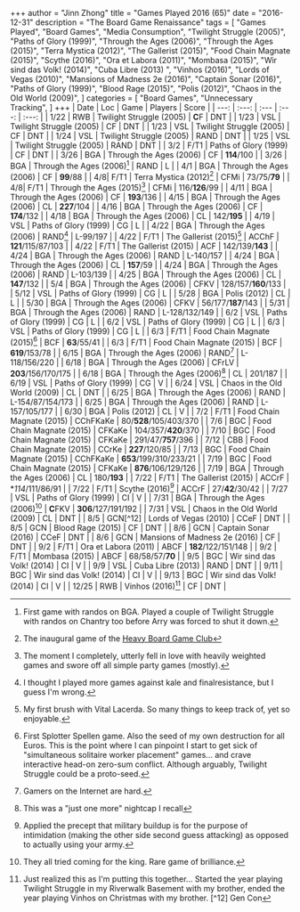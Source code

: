 +++ 
author = "Jinn Zhong" 
title = "Games Played 2016 (65)" 
date = "2016-12-31" 
description = "The Board Game Renaissance" 
tags = [
    "Games Played",
    "Board Games",
    "Media Consumption",
    "Twilight Struggle (2005)",
    "Paths of Glory (1999)",
    "Through the Ages (2006)",
    "Through the Ages (2015)",
    "Terra Mystica (2012)",
    "The Gallerist (2015)",
    "Food Chain Magnate (2015)",
    "Scythe (2016)",
    "Ora et Labora (2011)",
    "Mombasa (2015)",
    "Wir sind das Volk! (2014)",
    "Cuba Libre (2013) ",
    "Vinhos (2016)",
    "Lords of Vegas (2010)",
    "Mansions of Madness 2e (2016)",
    "Captain Sonar (2016)",
    "Paths of Glory (1999)",
    "Blood Rage (2015)",
    "Polis (2012)",
    "Chaos in the Old World (2009)",
]
categories = [
    "Board Games",
    "Unnecessary Tracking",
]
+++
| Date | Loc | Game | Players | Score |
| ---: | :---: | :--- | :---: | :---: |
| 1/22 | RWB | Twilight Struggle (2005) | **C**F | DNT |
| 1/23 | VSL | Twilight Struggle (2005) | CF | DNT |
| 1/23 | VSL | Twilight Struggle (2005) | CF | DNT |
| 1/24 | VSL | Twilight Struggle (2005) | RAND | DNT |
| 1/25 | VSL | Twilight Struggle (2005) | RAND | DNT |
| 3/2 | F/T1 | Paths of Glory (1999) | CF | DNT |
| 3/26 | BGA | Through the Ages (2006) | CF | **114**/100 |
| 3/26 | BGA | Through the Ages (2006)[^1] | RAND | L |
| 4/1 | BGA | Through the Ages (2006) | CF | **99**/88 |
| 4/8| F/T1 | Terra Mystica (2012)[^6] | CFMi | 73/75/**79** |
| 4/8| F/T1 | Through the Ages (2015)[^7] | CFMi | 116/**126**/99 |
| 4/11 | BGA | Through the Ages (2006) | CF | **193**/136 |
| 4/15 | BGA | Through the Ages (2006) | CL | **227**/104 |
| 4/16 | BGA | Through the Ages (2006) | CF | **174**/132 |
| 4/18 | BGA | Through the Ages (2006) | CL | 142/**195** |
| 4/19 | VSL | Paths of Glory (1999) | CG | L |
| 4/22 | BGA | Through the Ages (2006) | RAND[^2] | L-99/197 |
| 4/22 | F/T1 | The Gallerist (2015)[^8] | ACChF | **121**/115/87/103 |
| 4/22 | F/T1 | The Gallerist (2015) | ACF | 142/139/**143** |
| 4/24 | BGA | Through the Ages (2006) | RAND | L-140/157 |
| 4/24 | BGA | Through the Ages (2006) | CL | **157**/59 |
| 4/24 | BGA | Through the Ages (2006) | RAND | L-103/139 |
| 4/25 | BGA | Through the Ages (2006) | CL | **147**/132 |
| 5/4 | BGA | Through the Ages (2006) | CFKV | 128/157/**160**/133 |
| 5/12 | VSL | Paths of Glory (1999) | CG | L |
| 5/28 | BGA | Polis (2012) | CL | L |
| 5/30 | BGA | Through the Ages (2006) | CFKV | 56/177/**187**/143 |
| 5/31 | BGA | Through the Ages (2006) | RAND | L-128/132/149 |
| 6/2 | VSL | Paths of Glory (1999) | CG | L |
| 6/2 | VSL | Paths of Glory (1999) | CG | L |
| 6/3 | VSL | Paths of Glory (1999) | CG | L |
| 6/3 | F/T1 | Food Chain Magnate (2015)[^9] | BCF | **63**/55/41 |
| 6/3 | F/T1 | Food Chain Magnate (2015) | BCF | **619**/153/78 |
| 6/15 | BGA | Through the Ages (2006) | RAND[^3] | L-118/156/220 |
| 6/18 | BGA | Through the Ages (2006) | CFrLV | **203**/156/170/175 |
| 6/18 | BGA | Through the Ages (2006)[^4] | CL | 201/187 |
| 6/19 | VSL | Paths of Glory (1999) | CG | V |
| 6/24 | VSL | Chaos in the Old World (2009) | CL | DNT |
| 6/25 | BGA | Through the Ages (2006) | RAND | L-154/87/154/173 |
| 6/25 | BGA | Through the Ages (2006) | RAND | L-157/105/177 |
| 6/30 | BGA | Polis (2012) | CL | V |
| 7/2 | F/T1 | Food Chain Magnate (2015) | CChFKaKe | 80/**528**/105/403/370 |
| 7/6 | BGC | Food Chain Magnate (2015) | CFKaKe | 104/357/**420**/370 |
| 7/10 | BGC | Food Chain Magnate (2015) | CFKaKe | 291/47/**757**/396 |
| 7/12 | CBB | Food Chain Magnate (2015) | CCrKe | **227**/120/85 |
| 7/13 | BGC | Food Chain Magnate (2015) | CChFKaKe | **653**/199/310/233/21 |
| 7/19 | BGC | Food Chain Magnate (2015) | CFKaKe | **876**/106/129/126 |
| 7/19 | BGA | Through the Ages (2006) | CL | 180/**193** |
| 7/22 | F/T1 | The Gallerist (2015) | ACCrF | **114*/111/86/91 |
| 7/22 | F/T1 | Scythe (2016)[^10] | ACCrF | 27/**42**/30/42 |
| 7/27 | VSL | Paths of Glory (1999) | CI | V |
| 7/31 | BGA | Through the Ages (2006)[^5] | **C**FKV | **306**/127/191/192 |
| 7/31 | VSL | Chaos in the Old World (2009) | CL | DNT |
| 8/5 | GCN[^12] | Lords of Vegas (2010) | CCeF | DNT |
| 8/5 | GCN | Blood Rage (2015) | CF | DNT |
| 8/6 | GCN | Captain Sonar (2016) | CCeF | DNT |
| 8/6 | GCN | Mansions of Madness 2e (2016) | CF | DNT |
| 9/2 | F/T1 | Ora et Labora (2011) | ABCF | **182**/122/151/148 |
| 9/2 | F/T1 | Mombasa (2015) | ABCF | 68/58/57/**70** |
| 9/5 | BGC | Wir sind das Volk! (2014) | CI | V |
| 9/9 | VSL | Cuba Libre (2013) | RAND | DNT |
| 9/11 | BGC | Wir sind das Volk! (2014) | CI | V |
| 9/13 | BGC | Wir sind das Volk! (2014) | CI | V |
| 12/25 | RWB | Vinhos (2016)[^11] | CF | DNT |

[^1]: First game with randos on BGA. Played a couple of Twilight Struggle with randos on Chantry too before Arry was forced to shut it down.
[^2]: I thought I played more games against kale and finalresistance, but I guess I'm wrong.
[^3]: Gamers on the Internet are hard.
[^4]: This was a "just one more" nightcap I recall
[^5]: They all tried coming for the king. Rare game of brilliance.
[^6]: The inaugural game of the [Heavy Board Game Club](https://journal.jinnzhong.com/heavy-board-game-club-constitution/)
[^7]: The moment I completely, utterly fell in love with heavily weighted games and swore off all simple party games (mostly).
[^8]: My first brush with Vital Lacerda. So many things to keep track of, yet so enjoyable.
[^9]: First Splotter Spellen game. Also the seed of my own destruction for all Euros. This is the point where I can pinpoint I start to get sick of "simultaneous solitaire worker placement" games... and crave interactive head-on zero-sum conflict. Although arguably, Twilight Struggle could be a proto-seed.
[^10]: Applied the precept that military buildup is for the purpose of intimidation (making the other side second guess attacking) as opposed to actually using your army.
[^11]: Just realized this as I'm putting this together... Started the year playing  Twilight Struggle in my Riverwalk Basement with my brother, ended the year playing Vinhos on Christmas with my brother.
[^12] Gen Con
